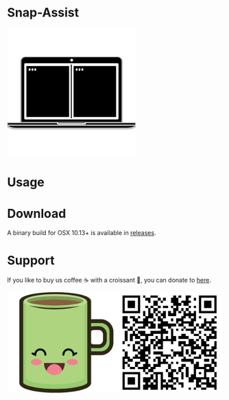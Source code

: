 # Snap-Assist

<img src="https://github.com/Dots-n-Spaces/Snap-Assist/blob/master/Icon.png" alt="Snap Assist Logo" width="300px" />

# Usage


# Download

A binary build for OSX 10.13+ is available in [releases](https://github.com/Dots-n-Spaces/Snap-Assist/releases).

# Support
If you like to buy us coffee ☕️ with a croissant 🥐, you can donate to [here](https://www.paypal.com/cgi-bin/webscr?cmd=_s-xclick&hosted_button_id=VT7GVV2DR3LZS&source=url).

<a href="https://www.paypal.com/cgi-bin/webscr?cmd=_s-xclick&hosted_button_id=VT7GVV2DR3LZS&source=url" alt="Buy us coffee ☕️ with a croissant 🥐">
   <img src="https://github.com/Dots-n-Spaces/Snap-Assist/blob/master/Donation.png" alt="Coffee mug and donation QR code" />
</a>
